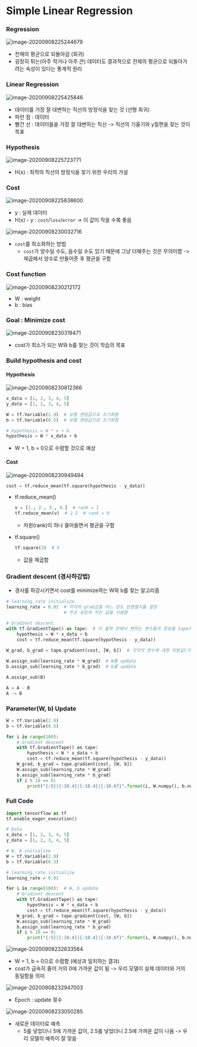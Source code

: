 # Simple Linear Regression

### Regression

![image-20200908225244679](images/image-20200908225244679.png)

* 전체의 평균으로 되돌아감 (회귀)
* 굉장히 튀는(아주 작거나 아주 큰) 데이터도 결과적으로 전체의 평균으로 되돌아가려는 속성이 있다는 통계적 원리



### Linear Regression

![image-20200908225425846](images/image-20200908225425846.png)

* 데이터를 가장 잘 대변하는 직선의 방정식을 찾는 것 (선형 회귀)
* 파란 점 : 데이터
* 빨간 선 : 데이터들을 가장 잘 대변하는 직선 -> 직선의 기울기와 y절편을 찾는 것이 목표



### Hypothesis

![image-20200908225723771](images/image-20200908225723771.png)

* H(x) : 최적의 직선의 방정식을 찾기 위한 우리의 가설



### Cost

![image-20200908225838600](images/image-20200908225838600.png)

* y : 실제 데이터
* H(x) - y : `cost`/`loss`/`error` -> 이 값이 작을 수록 좋음

![image-20200908230032716](images/image-20200908230032716.png)

* `cost`를 최소화하는 방법
  * `cost`가 양수일 수도, 음수일 수도 있기 때문에 그냥 더해주는 것은 무의미함 -> 제곱해서 양수로 만들어준 후 평균을 구함



### Cost function

![image-20200908230212172](images/image-20200908230212172.png)

* W : weight
* b : bias



### Goal : Minimize cost

![image-20200908230319471](images/image-20200908230319471.png)

* cost가 최소가 되는 W와 b를 찾는 것이 학습의 목표



### Build hypothesis and cost

#### Hypothesis

![image-20200908230812366](images/image-20200908230812366.png)

```python
x_data = [1, 2, 3, 4, 5]
y_data = [1, 2, 3, 4, 5]

W = tf.Variable(2.9)  # 보통 랜덤값으로 초기화함
b = tf.Variable(0.5)  # 보통 랜덤값으로 초기화함

# hypothesis = W * x + b
hypothesis = W * x_data + b
```

*  W = 1, b = 0으로 수렴할 것으로 예상



#### Cost

![image-20200908230949494](images/image-20200908230949494.png)

```python
cost = tf.reduce_mean(tf.square(hypothesis - y_data))
```

* tf.reduce_mean()

  ```python
  v = [1., 2., 3., 4.]  # rank = 1
  tf.reduce_mean(v)  # 2.5  # rank = 0
  ```

  * 차원(rank)이 하나 줄어들면서 평균을 구함 

* tf.square()

  ```python
  tf.square(3)  # 9
  ```

  * 값을 제곱함



### Gradient descent (경사하강법)

* 경사를 하강시키면서 cost를 minimize하는 W와 b를 찾는 알고리즘

```python
# learning_rate initialize
learning_rate = 0.01  # 각각의 grad값을 어느 정도 반영할지를 결정
					  # 주로 굉장히 작은 값을 사용함

# Gradient descent
with tf.GradientTape() as tape:  # 이 블럭 안에서 변하는 변수들의 정보를 tape에 기록
    hypothesis = W * x_data + b
    cost = tf.reduce_mean(tf.square(hypothesis - y_data))
    
W_grad, b_grad = tape.gradient(cost, [W, b])  # 각각의 변수에 대한 미분값(기울기값)을 순서대로 tuple로 반환

W.assign_sub(learning_rate * W_grad)  # W를 update
b.assign_sub(learning_rate * b_grad)  # b를 update
```

```python
A.assign_sub(B)

A = A - B
A -= B
```



### Parameter(W, b) Update

```python
W = tf.Variable(2.9)
b = tf.Variable(0.5)

for i in range(100):
    # Gradient descent
    with tf.GradientTape() as tape:
        hypothesis = W * x_data + b
        cost = tf.reduce_mean(tf.square(hypothesis - y_data))
    W_grad, b_grad = tape.gradient(cost, [W, b])
    W.assign_sub(learning_rate * W_grad)
    b.assign_sub(learning_rate * b_grad)
    if i % 10 == 0:
        print("{:5}|{:10.4}|{:10.4}|{:10.6f}".format(i, W.numpy(), b.numpy(), cost)
```



### Full Code

```python
import tensorflow as tf
tf.enable_eager_execution()

# Data
x_data = [1, 2, 3, 4, 5]
y_data = [1, 2, 3, 4, 5]

# W, b initialize
W = tf.Variable(2.9)
b = tf.Variable(0.5)

# learning_rate initialize
learning_rate = 0.01

for i in range(100):  # W, b update
    # Gradient descent
    with tf.GradientTape() as tape:
        hypothesis = W * x_data + b
        cost = tf.reduce_mean(tf.square(hypothesis - y_data))
    W_grad, b_grad = tape.gradient(cost, [W, b])
    W.assign_sub(learning_rate * W_grad)
    b.assign_sub(learning_rate * b_grad)
    if i % 10 == 0:
        print("{:5}|{:10.4}|{:10.4}|{:10.6f}".format(i, W.numpy(), b.numpy(), cost)
```

![image-20200908232633564](images/image-20200908232633564.png)

* W = 1, b = 0으로 수렴함 (예상과 일치하는 결과)
* cost가 급속히 줄어 거의 0에 가까운 값이 됨 -> 우리 모델이 실제 데이터와 거의 동일함을 의미

![image-20200908232947003](images/image-20200908232947003.png)

* Epoch : update 횟수

![image-20200908233050285](images/image-20200908233050285.png)

* 새로운 데이터로 예측
  * 5를 넣었더니 5에 가까운 값이, 2.5를 넣었더니 2.5에 가까운 값이 나옴 -> 우리 모델의 예측이 잘 맞음